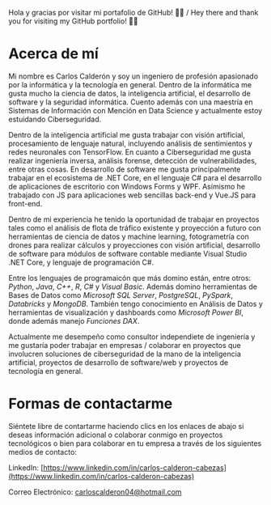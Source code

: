 Hola y gracias por visitar mi portafolio de GitHub! 🐙🐱 / Hey there and thank you for visiting my GitHub portfolio! 🐙🐱

# Acerca de mí

Mi nombre es Carlos Calderón y soy un ingeniero de profesión apasionado por la informática y la tecnología en general. Dentro de la informática me gusta mucho la ciencia de datos, la inteligencia artificial, el desarrollo de software y la seguridad informática. Cuento además con una maestría en Sistemas de Información con Mención en Data Science y actualmente estoy estuidando Ciberseguridad.

Dentro de la inteligencia artificial me gusta trabajar con visión artificial, procesamiento de lenguaje natural, incluyendo análisis de sentimientos y redes neuronales con TensorFlow. En cuanto a Ciberseguridad me gusta realizar ingeniería inversa, análisis forense, detección de vulnerabilidades, entre otras cosas. En desarrollo de software me gusta principalmente trabajar en el ecosistema de .NET Core, en el lenguaje C# para el desarrollo de aplicaciones de escritorio con Windows Forms y WPF. Asímismo he trabajado con JS para aplicaciones web sencillas back-end y Vue.JS para front-end.

Dentro de mi experiencia he tenido la oportunidad de trabajar en proyectos tales como el análisis de flota de tráfico existente y proyección a futuro con herramientas de ciencia de datos y machine learning, fotogrametría con drones para realizar cálculos y proyecciones con visión artificial, desarrollo de software para módulos de software contable mediante Visual Studio .NET Core, y lenguaje de programación C#.

Entre los lenguajes de programaicón que más domino están, entre otros: *Python*, *Java*, *C++*, *R*, *C#* y *Visual Basic*. Además domino herramientas de Bases de Datos como *Microsoft SQL Server*, *PostgreSQL*, *PySpark*, *Databricks* y *MongoDB*. También tengo conocimiento en Análisis de Datos y herramientas de visualización y dashboards como *Microsoft Power BI*, donde además manejo *Funciones DAX*.

Actualmente me desempeño como consultor independiete de ingeniería y me gustaría poder trabajar en empresas / colaborar en proyectos que involucren soluciones de ciberseguridad de la mano de la inteligencia artificial, proyectos de desarrollo de software/web y proyectos de tecnología en general.

# Formas de contactarme

Siéntete libre de contartarme haciendo clics en los enlaces de abajo si deseas información adicional o colaborar conmigo en proyectos tecnológicos o bien para colaborar en tu empresa a través de los siguientes medios de contacto:

LinkedIn: [https://www.linkedin.com/in/carlos-calderon-cabezas](https://www.linkedin.com/in/carlos-calderon-cabezas)

Correo Electrónico: [carloscalderon04@hotmail.com](mailto:carloscalderon04@hotmail.com)

<!---
- 👋 Hi, I’m @cjcalderon9804
- 👀 I’m interested in ...
- 🌱 I’m currently learning ...
- 💞️ I’m looking to collaborate on ...
- 📫 How to reach me ...
- 😄 Pronouns: ...
- ⚡ Fun fact: ...
--->

<!---
cjcalderon9804/cjcalderon9804 is a ✨ special ✨ repository because its `README.md` (this file) appears on your GitHub profile.
You can click the Preview link to take a look at your changes.
--->
